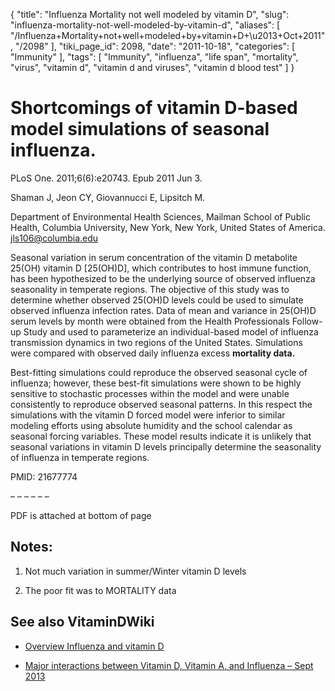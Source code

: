 {
    "title": "Influenza Mortality not well modeled by vitamin D",
    "slug": "influenza-mortality-not-well-modeled-by-vitamin-d",
    "aliases": [
        "/Influenza+Mortality+not+well+modeled+by+vitamin+D+\u2013+Oct+2011",
        "/2098"
    ],
    "tiki_page_id": 2098,
    "date": "2011-10-18",
    "categories": [
        "Immunity"
    ],
    "tags": [
        "Immunity",
        "influenza",
        "life span",
        "mortality",
        "virus",
        "vitamin d",
        "vitamin d and viruses",
        "vitamin d blood test"
    ]
}


# Shortcomings of vitamin D-based model simulations of seasonal influenza.

PLoS One. 2011;6(6):e20743. Epub 2011 Jun 3.

Shaman J, Jeon CY, Giovannucci E, Lipsitch M.

Department of Environmental Health Sciences, Mailman School of Public Health, Columbia University, New York, New York, United States of America. jls106@columbia.edu

Seasonal variation in serum concentration of the vitamin D metabolite 25(OH) vitamin D <span>[25(OH)D]</span>, which contributes to host immune function, has been hypothesized to be the underlying source of observed influenza seasonality in temperate regions. The objective of this study was to determine whether observed 25(OH)D levels could be used to simulate observed influenza infection rates. Data of mean and variance in 25(OH)D serum levels by month were obtained from the Health Professionals Follow-up Study and used to parameterize an individual-based model of influenza transmission dynamics in two regions of the United States. Simulations were compared with observed daily influenza excess **mortality data.**  

Best-fitting simulations could reproduce the observed seasonal cycle of influenza; however, these best-fit simulations were shown to be highly sensitive to stochastic processes within the model and were unable consistently to reproduce observed seasonal patterns. In this respect the simulations with the vitamin D forced model were inferior to similar modeling efforts using absolute humidity and the school calendar as seasonal forcing variables. These model results indicate it is unlikely that seasonal variations in vitamin D levels principally determine the seasonality of influenza in temperate regions.

PMID: 21677774

– – – – – –  

PDF is attached at bottom of page

## Notes:

1. Not much variation in summer/Winter vitamin D levels 

1. The poor fit was to MORTALITY data

## See also VitaminDWiki

* [Overview Influenza and vitamin D](/posts/overview-influenza-and-vitamin-d)

* [Major interactions between Vitamin D, Vitamin A, and Influenza – Sept 2013](/posts/major-interactions-between-vitamin-d-vitamin-a-and-influenza)